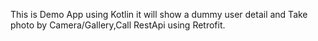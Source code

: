 This is Demo App using Kotlin it will show a dummy user detail and Take photo by Camera/Gallery,Call RestApi using Retrofit.
